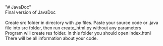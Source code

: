 "# JavaDoc" <br>
Final version of JavaDoc
<br>
<br>
Create src folder in directory with .py files. Paste your source code or .java file into src folder,
then run create_html.py without any parameters
<br>
Program will create res folder. In this folder you should open index.html
<br>
There will be all information about your code. 